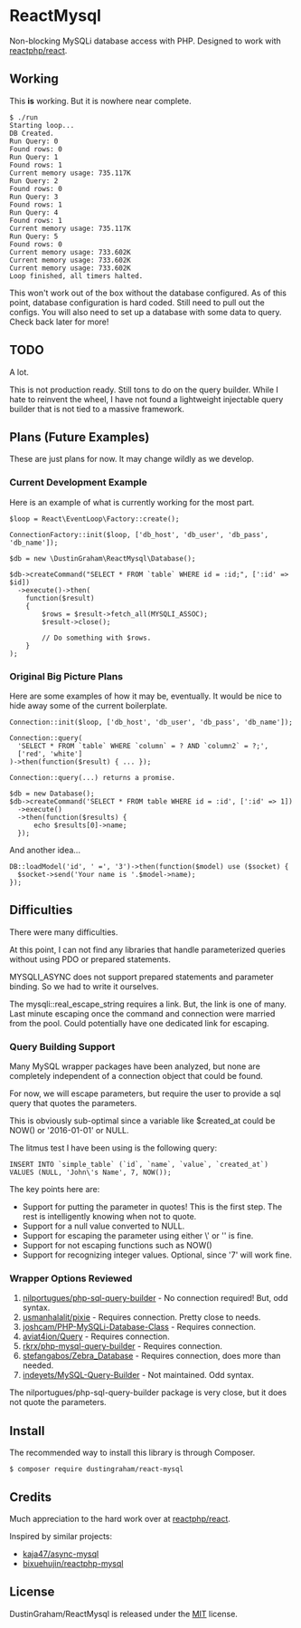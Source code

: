 # ReactMysql

Non-blocking MySQLi database access with PHP.
Designed to work with [reactphp/react](https://github.com/reactphp/react).


## Working

This __is__ working. But it is nowhere near complete. 

    $ ./run
    Starting loop...
    DB Created.
    Run Query: 0
    Found rows: 0
    Run Query: 1
    Found rows: 1
    Current memory usage: 735.117K
    Run Query: 2
    Found rows: 0
    Run Query: 3
    Found rows: 1
    Run Query: 4
    Found rows: 1
    Current memory usage: 735.117K
    Run Query: 5
    Found rows: 0
    Current memory usage: 733.602K
    Current memory usage: 733.602K
    Current memory usage: 733.602K
    Loop finished, all timers halted.

This won't work out of the box without the database configured.
As of this point, database configuration is hard coded.
Still need to pull out the configs. You will also need to
set up a database with some data to query. Check back later
for more!

## TODO

A lot.

This is not production ready. Still tons to do on the query builder.
While I hate to reinvent the wheel, I have not found a lightweight
injectable query builder that is not tied to a massive framework.

## Plans (Future Examples)

These are just plans for now. It may change wildly as we develop.

### Current Development Example

Here is an example of what is currently working for the most part.

    $loop = React\EventLoop\Factory::create();
    
    ConnectionFactory::init($loop, ['db_host', 'db_user', 'db_pass', 'db_name']);
    
    $db = new \DustinGraham\ReactMysql\Database();  
    
    $db->createCommand("SELECT * FROM `table` WHERE id = :id;", [':id' => $id])
      ->execute()->then(
        function($result)
        {
            $rows = $result->fetch_all(MYSQLI_ASSOC);
            $result->close();
            
            // Do something with $rows.
        }
    );
    

### Original Big Picture Plans

Here are some examples of how it may be, eventually.
It would be nice to hide away some of the current boilerplate.

    Connection::init($loop, ['db_host', 'db_user', 'db_pass', 'db_name']);
    
    Connection::query(
      'SELECT * FROM `table` WHERE `column` = ? AND `column2` = ?;',
      ['red', 'white']
    )->then(function($result) { ... });
    
    Connection::query(...) returns a promise.
    
    $db = new Database();
    $db->createCommand('SELECT * FROM table WHERE id = :id', [':id' => 1])
      ->execute()
      ->then(function($results) {
          echo $results[0]->name;
      });
    

And another idea...

    DB::loadModel('id', ' =', '3')->then(function($model) use ($socket) {
      $socket->send('Your name is '.$model->name);
    });

## Difficulties

There were many difficulties.

At this point, I can not find any libraries that handle parameterized queries
without using PDO or prepared statements.

MYSQLI_ASYNC does not support prepared statements and parameter binding. So we had to write it ourselves.

The mysqli::real_escape_string requires a link. But, the link is one of many.
Last minute escaping once the command and connection were married from the pool.
Could potentially have one dedicated link for escaping.

### Query Building Support

Many MySQL wrapper packages have been analyzed, but none are completely independent of
a connection object that could be found.

For now, we will escape parameters, but require the user to provide a sql query that quotes the parameters.

This is obviously sub-optimal since a variable like $created_at could be NOW() or '2016-01-01' or NULL. 

The litmus test I have been using is the following query:

    INSERT INTO `simple_table` (`id`, `name`, `value`, `created_at`)
    VALUES (NULL, 'John\'s Name', 7, NOW());

The key points here are:

 - Support for putting the parameter in quotes! This is the first step. The rest is intelligently knowing when not to quote.
 - Support for a null value converted to NULL.
 - Support for escaping the parameter using either \\\' or '' is fine.
 - Support for not escaping functions such as NOW()
 - Support for recognizing integer values. Optional, since '7' will work fine.

### Wrapper Options Reviewed

 1. [nilportugues/php-sql-query-builder](https://github.com/nilportugues/php-sql-query-builder) - No connection required! But, odd syntax.
 1. [usmanhalalit/pixie](https://github.com/usmanhalalit/pixie) - Requires connection. Pretty close to needs.
 1. [joshcam/PHP-MySQLi-Database-Class](https://github.com/joshcam/PHP-MySQLi-Database-Class) - Requires connection.
 1. [aviat4ion/Query](https://git.timshomepage.net/aviat4ion/Query) - Requires connection.
 1. [rkrx/php-mysql-query-builder](https://github.com/rkrx/php-mysql-query-builder) - Requires connection.
 1. [stefangabos/Zebra_Database](https://github.com/stefangabos/Zebra_Database) - Requires connection, does more than needed.
 1. [indeyets/MySQL-Query-Builder](https://github.com/indeyets/MySQL-Query-Builder) - Not maintained. Odd syntax.

The nilportugues/php-sql-query-builder package is very close, but it does not quote the parameters.

## Install

The recommended way to install this library is through Composer.

    $ composer require dustingraham/react-mysql

## Credits

Much appreciation to the hard work over at [reactphp/react](https://github.com/reactphp/react).

Inspired by similar projects:
 - [kaja47/async-mysql](https://github.com/kaja47/async-mysql)
 - [bixuehujin/reactphp-mysql](https://github.com/bixuehujin/reactphp-mysql)

## License

DustinGraham/ReactMysql is released under the [MIT](https://github.com/dustingraham/react-mysql/blob/master/LICENSE) license.
